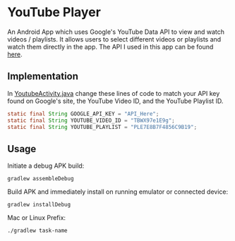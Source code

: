 # YouTube Player 

An Android App which uses Google's YouTube Data API to view and watch videos / playlists. It allows users to select different videos or playlists and watch them directly in the app. The API I used in this app can be found [here](https://developers.google.com/youtube/android/player/).

## Implementation

In [YoutubeActivity.java](https://github.com/aahmad4/YouTube-Player/blob/master/app/src/main/java/aliahmad/netlify/com/YoutubeActivity.java) change these lines of code to match your API key found on Google's site, the YouTube Video ID, and the YouTube Playlist ID. 

```java
static final String GOOGLE_API_KEY = "API_Here";
static final String YOUTUBE_VIDEO_ID = "TBWX97e1E9g";
static final String YOUTUBE_PLAYLIST = "PLE7E8B7F4856C9B19";
```

## Usage


Initiate a debug APK build:
```
gradlew assembleDebug
```
Build APK and immediately install on running emulator or connected device:
```
gradlew installDebug
```
Mac or Linux Prefix:
```
./gradlew task-name
```

